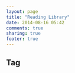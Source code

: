 ```yaml
---
layout: page
title: "Reading Library"
date: 2014-08-16 05:42
comments: true
sharing: true
footer: true
---
```


## Tag

